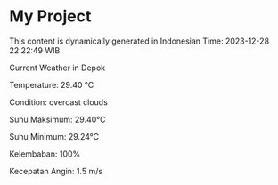 # My Project

This content is dynamically generated in Indonesian Time: 2023-12-28 22:22:49 WIB


Current Weather in Depok

Temperature: 29.40 °C

Condition: overcast clouds

Suhu Maksimum: 29.40°C

Suhu Minimum: 29.24°C

Kelembaban: 100%

Kecepatan Angin: 1.5 m/s


